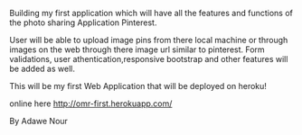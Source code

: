 Building my first application which will have all the features and functions of the photo sharing Application Pinterest.

User will be able to upload image pins from there local machine or through images on the web through there image url similar to pinterest. Form validations, user athentication,responsive bootstrap and other features will be added as well.

This will be my first Web Application that will be deployed on heroku!

online here http://omr-first.herokuapp.com/

By Adawe Nour
